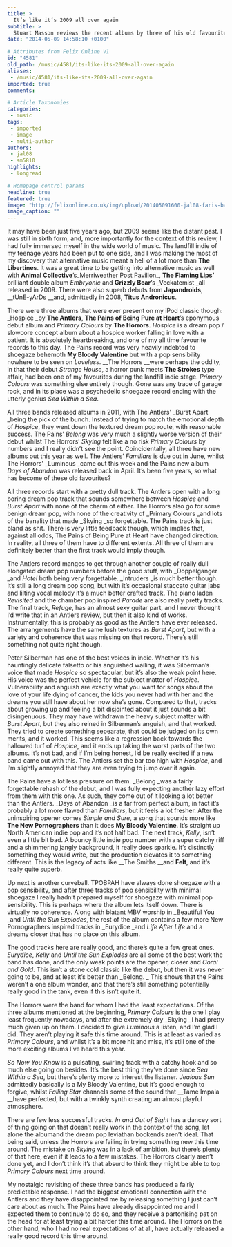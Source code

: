 ```yaml
---
title: >
  It’s like it’s 2009 all over again
subtitle: >
  Stuart Masson reviews the recent albums by three of his old favourites
date: "2014-05-09 14:58:10 +0100"

# Attributes from Felix Online V1
id: "4581"
old_path: /music/4581/its-like-its-2009-all-over-again
aliases:
 - /music/4581/its-like-its-2009-all-over-again
imported: true
comments:

# Article Taxonomies
categories:
 - music
tags:
 - imported
 - image
 - multi-author
authors:
 - jal08
 - sm5810
highlights:
 - longread

# Homepage control params
headline: true
featured: true
image: "http://felixonline.co.uk/img/upload/201405091600-jal08-faris-badwan-the-horrors.jpg"
image_caption: ""
---
```


It may have been just five years ago, but 2009 seems like the distant past. I was still in sixth form, and, more importantly for the context of this review, I had fully immersed myself in the wide world of music. The landfill indie of my teenage years had been put to one side, and I was making the most of my discovery that alternative music meant a hell of a lot more than __The Libertines__. It was a great time to be getting into alternative music as well with __Animal Collective__’s_Merriweather Post Pavilion_, __The Flaming Lips’__ brilliant double album _Embryonic_ and __Grizzly Bear__‘s _Veckatemist _all released in 2009. There were also superb debuts from __Japandroids__, __tUnE-yArDs __and, admittedly in 2008, __Titus Andronicus__.

There were three albums that were ever present on my iPod classic though: _Hospice _by __The Antlers__, __The Pains of Being Pure at Heart__’s eponymous debut album and _Primary Colours_ by __The Horrors__. _Hospice_ is a dream pop / slowcore concept album about a hospice worker falling in love with a patient. It is absolutely heartbreaking, and one of my all time favourite records to this day. The Pains record was very heavily indebted to shoegaze behemoth __My Bloody Valentine__ but with a pop sensibility nowhere to be seen on _Loveless_. __The Horrors __were perhaps the oddity, in that their debut _Strange House_, a horror punk meets __The Strokes__ type affair, had been one of my favourites during the landfill indie stage. _Primary Colours_ was something else entirely though. Gone was any trace of garage rock, and in its place was a psychedelic shoegaze record ending with the utterly genius _Sea Within a Sea_.

All three bands released albums in 2011, with The Antlers’ _Burst Apart _being the pick of the bunch. Instead of trying to match the emotional depth of _Hospice_, they went down the textured dream pop route, with reasonable success. The Pains’ _Belong_ was very much a slightly worse version of their debut whilst The Horrors’ _Skying_ felt like a no risk _Primary Colours_ by numbers and I really didn’t see the point. Coincidentally, all three have new albums out this year as well. The Antlers’ _Familiars_ is due out in June, whilst The Horrors’ _Luminous _came out this week and the Pains new album _Days of Abandon_ was released back in April. It’s been five years, so what has become of these old favourites?

All three records start with a pretty dull track. The Antlers open with a long boring dream pop track that sounds somewhere between _Hospice_ and _Burst Apart_ with none of the charm of either. The Horrors also go for some benign dream pop, with none of the creativity of _Primary Colours _and lots of the banality that made _Skying _so forgettable. The Pains track is just bland as shit. There is very little feedback though, which implies that, against all odds, The Pains of Being Pure at Heart have changed direction. In reality, all three of them have to different extents. All three of them are definitely better than the first track would imply though.

The Antlers record manges to get through another couple of really dull elongated dream pop numbers before the good stuff, with _Doppelganger _and _Hotel_ both being very forgettable. _Intruders _is much better though. It’s still a long dream pop song, but with it’s occasional staccato guitar jabs and lilting vocal melody it’s a much better crafted track. The piano laden _Revisited_ and the chamber pop inspired _Parade_ are also really pretty tracks. The final track, _Refuge_, has an almost sexy guitar part, and I never thought I’d write that in an Antlers review, but then it also kind of works. Instrumentally, this is probably as good as the Antlers have ever released. The arrangements have the same lush textures as _Burst Apart_, but with a variety and coherence that was missing on that record. There’s still something not quite right though.

Peter Silberman has one of the best voices in indie. Whether it’s his hauntingly delicate falsetto or his anguished wailing, it was Silberman’s voice that made _Hospice_ so spectacular, but it’s also the weak point here. His voice was the perfect vehicle for the subject matter of _Hospice_. Vulnerability and anguish are exactly what you want for songs about the love of your life dying of cancer, the kids you never had with her and the dreams you still have about her now she’s gone. Compared to that, tracks about growing up and feeling a bit disjointed about it just sounds a bit disingenuous. They may have withdrawn the heavy subject matter with _Burst Apart_, but they also reined in Silberman’s anguish, and that worked. They tried to create something sepearate, that could be judged on its own merits, and it worked. This seems like a regression back towards the hallowed turf of _Hospice_, and it ends up taking the worst parts of the two albums. It’s not bad, and if I’m being honest, I’d be really excited if a new band came out with this. The Antlers set the bar too high with _Hospice_, and I’m slightly annoyed that they are even trying to jump over it again.

The Pains have a lot less pressure on them. _Belong _was a fairly forgettable rehash of the debut, and I was fully expecting another lazy effort from them with this one. As such, they come out of it looking a lot better than the Antlers. _Days of Abandon _is a far from perfect album, in fact it’s probably a lot more flawed than _Familiars_, but it feels a lot fresher. After the uninspiring opener comes _Simple and Sure_, a song that sounds more like __The New Pornographers__ than it does __My Bloody Valentine__. It’s straight up North American indie pop and it’s not half bad. The next track, _Kelly_, isn’t even a little bit bad. A bouncy little indie pop number with a super catchy riff and a shimmering jangly background, it really does sparkle. It’s distinctly something they would write, but the production elevates it to something different. This is the legacy of acts like __The Smiths __and __Felt__, and it’s really quite superb.

Up next is another curveball. TPOBPAH have always done shoegaze with a pop sensibility, and after three tracks of pop sensibility with minimal shoegaze I really hadn’t prepared myself for shoegaze with minimal pop sensibility. This is perhaps where the album lets itself down. There is virtually no coherence. Along with blatant MBV worship in _Beautiful You _and _Until the Sun Explodes_, the rest of the album contains a few more New Pornographers inspired tracks in _Eurydice _and _Life After Life_ and a dreamy closer that has no place on this album.

The good tracks here are really good, and there’s quite a few great ones. _Eurydice_, _Kelly_ and _Until the Sun Explodes_ are all some of the best work the band has done, and the only weak points are the opener, closer and _Coral and Gold_. This isn’t a stone cold classic like the debut, but then it was never going to be, and at least it’s better than _Belong. _ This shows that the Pains weren’t a one album wonder, and that there’s still something potentially really good in the tank, even if this isn’t quite it.

The Horrors were the band for whom I had the least expectations. Of the three albums mentioned at the beginning, _Primary Colours_ is the one I play least frequently nowadays, and after the extremely dry _Skying _I had pretty much given up on them. I decided to give _Luminous_ a listen, and I’m glad I did. They aren’t playing it safe this time around. This is at least as varied as _Primary Colours_, and whilst it’s a bit more hit and miss, it’s still one of the more exciting albums I’ve heard this year.

_So Now You Know_ is a pulsating, swirling track with a catchy hook and so much else going on besides. It’s the best thing they’ve done since _Sea Within a Sea_, but there’s plenty more to interest the listener. _Jealous Sun_ admittedly basically is a My Bloody Valentine, but it’s good enough to forgive, whilst _Falling Star_ channels some of the sound that __Tame Impala __have perfected, but with a twinkly synth creating an almost playful atmosphere.

There are few less successful tracks. _In and Out of Sight_ has a dancey sort of thing going on that doesn’t really work in the context of the song, let alone the albumand the dream pop leviathan bookends aren’t ideal. That being said, unless the Horrors are failing in trying something new this time around. The mistake on _Skying_ was in a lack of ambition, but there’s plenty of that here, even if it leads to a few mistakes. The Horrors clearly aren’t done yet, and I don’t think it’s that absurd to think they might be able to top _Primary Colours_ next time around.

My nostalgic revisiting of these three bands has produced a fairly predictable response. I had the biggest emotional connection with the Antlers and they have disappointed me by releasing something I just can’t care about as much. The Pains have already disappointed me and I expected them to continue to do so, and they receive a partonising pat on the head for at least trying a bit harder this time around. The Horrors on the other hand, who I had no real expectations of at all, have actually released a really good record this time around.
